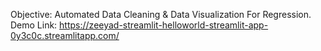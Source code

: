 Objective: Automated Data Cleaning & Data Visualization For Regression. 
Demo Link: https://zeeyad-streamlit-helloworld-streamlit-app-0y3c0c.streamlitapp.com/